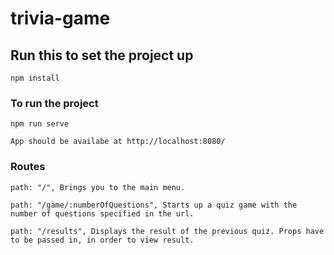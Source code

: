# trivia-game

## Run this to set the project up
```
npm install
```

### To run the project
```
npm run serve

App should be availabe at http://localhost:8080/
```

### Routes
```
path: "/", Brings you to the main menu.

path: "/game/:numberOfQuestions", Starts up a quiz game with the number of questions specified in the url.

path: "/results", Displays the result of the previous quiz. Props have to be passed in, in order to view result.
```

